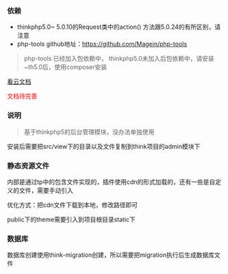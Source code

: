 ### 依赖

 * thinkphp5.0~  5.0.10的Request类中的action() 方法跟5.0.24的有所区别，请注意
 * php-tools   github地址：https://github.com/Magein/php-tools

 > php-tools 已经加入包依赖中， thinkphp5.0未加入后包依赖中，请安装~th5.0后，使用composer安装


 [看云文档](https://www.kancloud.cn/magein/think-admin/1083978) 
 
 <font color="red">文档待完善</font>

### 说明

 > 基于thinkphp5的后台管理模块，没办法单独使用
 
 安装后需要把src/view下的目录以及文件复制到think项目的admin模块下
 
### 静态资源文件

 内部是通过tp中的包含文件实现的，插件使用cdn的形式加载的，还有一些是自定义的文件，需要手动引入
 
 优化方式：把cdn文件下载到本地，修改路径即可 
 
 public下的theme需要引入到项目根目录static下
 
### 数据库

 数据库创建使用think-migration创建，所以需要把migration执行后生成数据库文件 

  